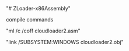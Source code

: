 "# ZLoader-x86Assembly" 


compile commands


"ml /c /coff cloudloader2.asm"



"link /SUBSYSTEM:WINDOWS cloudloader2.obj"
